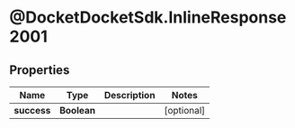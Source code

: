 # @DocketDocketSdk.InlineResponse2001

## Properties
Name | Type | Description | Notes
------------ | ------------- | ------------- | -------------
**success** | **Boolean** |  | [optional] 


